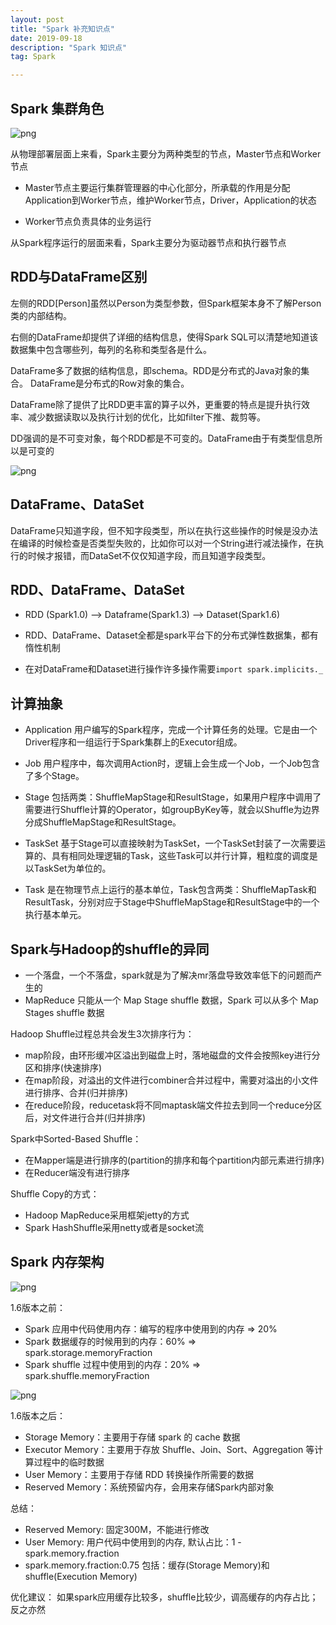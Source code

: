 ```yaml
---
layout: post
title: "Spark 补充知识点"
date: 2019-09-18
description: "Spark 知识点"
tag: Spark

---
```


## Spark 集群角色

![png](/images/posts/all/spark集群角色.png)


从物理部署层面上来看，Spark主要分为两种类型的节点，Master节点和Worker节点

- Master节点主要运行集群管理器的中心化部分，所承载的作用是分配Application到Worker节点，维护Worker节点，Driver，Application的状态

- Worker节点负责具体的业务运行

从Spark程序运行的层面来看，Spark主要分为驱动器节点和执行器节点



## RDD与DataFrame区别 

左侧的RDD[Person]虽然以Person为类型参数，但Spark框架本身不了解Person类的内部结构。

右侧的DataFrame却提供了详细的结构信息，使得Spark SQL可以清楚地知道该数据集中包含哪些列，每列的名称和类型各是什么。

DataFrame多了数据的结构信息，即schema。RDD是分布式的Java对象的集合。
DataFrame是分布式的Row对象的集合。

DataFrame除了提供了比RDD更丰富的算子以外，更重要的特点是提升执行效率、减少数据读取以及执行计划的优化，比如filter下推、裁剪等。

DD强调的是不可变对象，每个RDD都是不可变的。DataFrame由于有类型信息所以是可变的

![png](/images/posts/all/RDD&DataFrame.png)


## DataFrame、DataSet

DataFrame只知道字段，但不知字段类型，所以在执行这些操作的时候是没办法在编译的时候检查是否类型失败的，比如你可以对一个String进行减法操作，在执行的时候才报错，而DataSet不仅仅知道字段，而且知道字段类型。


## RDD、DataFrame、DataSet

- RDD (Spark1.0) —> Dataframe(Spark1.3) —> Dataset(Spark1.6)

- RDD、DataFrame、Dataset全都是spark平台下的分布式弹性数据集，都有惰性机制

- 在对DataFrame和Dataset进行操作许多操作需要`import spark.implicits._`




## 计算抽象

- Application
用户编写的Spark程序，完成一个计算任务的处理。它是由一个Driver程序和一组运行于Spark集群上的Executor组成。

- Job
用户程序中，每次调用Action时，逻辑上会生成一个Job，一个Job包含了多个Stage。

- Stage
包括两类：ShuffleMapStage和ResultStage，如果用户程序中调用了需要进行Shuffle计算的Operator，如groupByKey等，就会以Shuffle为边界分成ShuffleMapStage和ResultStage。

- TaskSet
基于Stage可以直接映射为TaskSet，一个TaskSet封装了一次需要运算的、具有相同处理逻辑的Task，这些Task可以并行计算，粗粒度的调度是以TaskSet为单位的。

- Task
是在物理节点上运行的基本单位，Task包含两类：ShuffleMapTask和ResultTask，分别对应于Stage中ShuffleMapStage和ResultStage中的一个执行基本单元。




## Spark与Hadoop的shuffle的异同

- 一个落盘，一个不落盘，spark就是为了解决mr落盘导致效率低下的问题而产生的
- MapReduce 只能从一个 Map Stage shuffle 数据，Spark 可以从多个 Map Stages shuffle 数据

Hadoop Shuffle过程总共会发生3次排序行为：
- map阶段，由环形缓冲区溢出到磁盘上时，落地磁盘的文件会按照key进行分区和排序(快速排序)
- 在map阶段，对溢出的文件进行combiner合并过程中，需要对溢出的小文件进行排序、合并(归并排序)
- 在reduce阶段，reducetask将不同maptask端文件拉去到同一个reduce分区后，对文件进行合并(归并排序)

Spark中Sorted-Based Shuffle：
- 在Mapper端是进行排序的(partition的排序和每个partition内部元素进行排序)
- 在Reducer端没有进行排序


Shuffle Copy的方式：
- Hadoop MapReduce采用框架jetty的方式
- Spark HashShuffle采用netty或者是socket流


## Spark 内存架构


![png](/images/posts/all/Spark内存架构1.6之前.png)

1.6版本之前：

- Spark 应用中代码使用内存：编写的程序中使用到的内存 => 20%
- Spark 数据缓存的时候用到的内存：60% => spark.storage.memoryFraction
- Spark shuffle 过程中使用到的内存：20% => spark.shuffle.memoryFraction


![png](/images/posts/all/Spark内存架构1.6之后.png)

1.6版本之后：

- Storage Memory：主要用于存储 spark 的 cache 数据
- Executor Memory：主要用于存放 Shuffle、Join、Sort、Aggregation 等计算过程中的临时数据
- User Memory：主要用于存储 RDD 转换操作所需要的数据
- Reserved Memory：系统预留内存，会用来存储Spark内部对象

总结：
- Reserved Memory: 固定300M，不能进行修改
- User Memory: 用户代码中使用到的内存, 默认占比：1 - spark.memory.fraction
- spark.memory.fraction:0.75 包括：缓存(Storage Memory)和shuffle(Execution Memory)


优化建议：
如果spark应用缓存比较多，shuffle比较少，调高缓存的内存占比；反之亦然



